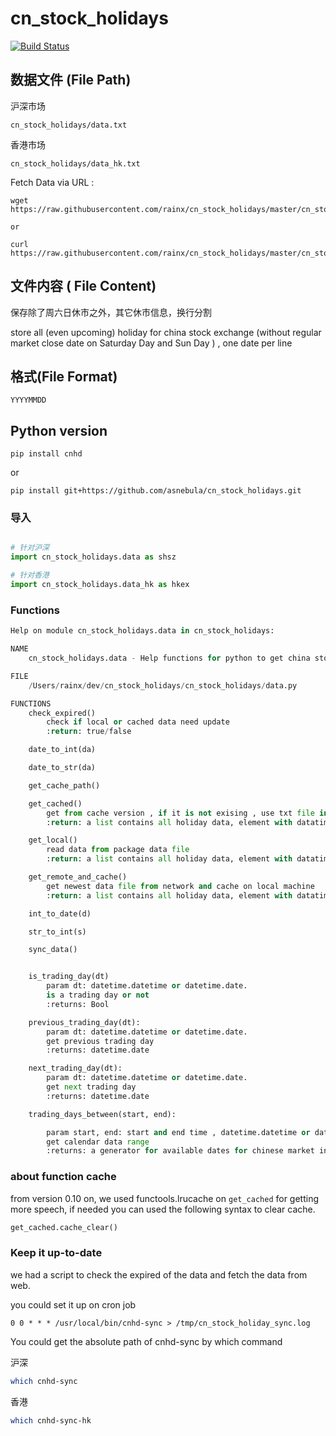 # cn_stock_holidays


[![Build Status](https://travis-ci.org/rainx/cn_stock_holidays.svg?branch=master)](https://travis-ci.org/rainx/cn_stock_holidays)

## 数据文件 (File Path)

沪深市场

```
cn_stock_holidays/data.txt
```

香港市场

```
cn_stock_holidays/data_hk.txt
```


Fetch Data via URL :

```
wget https://raw.githubusercontent.com/rainx/cn_stock_holidays/master/cn_stock_holidays/data.txt

or

curl https://raw.githubusercontent.com/rainx/cn_stock_holidays/master/cn_stock_holidays/data.txt
```


## 文件内容 ( File Content)

保存除了周六日休市之外，其它休市信息，换行分割

store all (even upcoming) holiday for china stock exchange (without regular market close date on Saturday Day and Sun Day ) , one date per line

## 格式(File Format)
```
YYYYMMDD
```

## Python version

```
pip install cnhd
```

or

```
pip install git+https://github.com/asnebula/cn_stock_holidays.git
```

### 导入

```python

# 针对沪深
import cn_stock_holidays.data as shsz

# 针对香港
import cn_stock_holidays.data_hk as hkex

```

### Functions

```python
Help on module cn_stock_holidays.data in cn_stock_holidays:

NAME
    cn_stock_holidays.data - Help functions for python to get china stock exchange holidays

FILE
    /Users/rainx/dev/cn_stock_holidays/cn_stock_holidays/data.py

FUNCTIONS
    check_expired()
        check if local or cached data need update
        :return: true/false

    date_to_int(da)

    date_to_str(da)

    get_cache_path()

    get_cached()
        get from cache version , if it is not exising , use txt file in package data
        :return: a list contains all holiday data, element with datatime.date format

    get_local()
        read data from package data file
        :return: a list contains all holiday data, element with datatime.date format

    get_remote_and_cache()
        get newest data file from network and cache on local machine
        :return: a list contains all holiday data, element with datatime.date format

    int_to_date(d)

    str_to_int(s)

    sync_data()


    is_trading_day(dt)
        param dt: datetime.datetime or datetime.date.
        is a trading day or not
        :returns: Bool

    previous_trading_day(dt):
        param dt: datetime.datetime or datetime.date.
        get previous trading day
        :returns: datetime.date

    next_trading_day(dt):
        param dt: datetime.datetime or datetime.date.
        get next trading day
        :returns: datetime.date

    trading_days_between(start, end):

        param start, end: start and end time , datetime.datetime or datetime.date
        get calendar data range
        :returns: a generator for available dates for chinese market included start and end date
```

### about function cache

from version 0.10 on, we used functools.lrucache on `get_cached` for getting more speech, 
if needed you can used the following syntax to clear cache.

```python
get_cached.cache_clear()  

```


### Keep it up-to-date

we had a script to check the expired of the data and fetch the data from web.

you could set it up on cron job

```crontab
0 0 * * * /usr/local/bin/cnhd-sync > /tmp/cn_stock_holiday_sync.log
```

You could get the absolute path of cnhd-sync by which command

沪深
```bash
which cnhd-sync
```
香港
```bash
which cnhd-sync-hk
```
